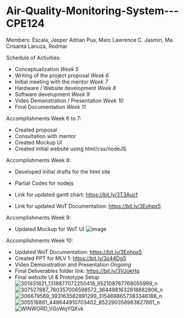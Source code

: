 # Air-Quality-Monitoring-System---CPE124

Members:
Escala, Jasper Adrian
Pua, Marc Lawrence C.
Jasmin, Ma. Crisanta
Lanuza, Rodmar

Schedule of Activities:

 - Conceptualization *Week 5*
 - Writing of the project proposal *Week 6*
 - Initial meeting with the mentor *Week 7*
 - Hardware / Website development *Week 8*
 - Software development *Week 9*
 - Video Demonstration / Presentation *Week 10*
 - Final Documentation *Week 11*

Accomplishments Week 6 to 7:
- Created proposal
- Consultation with mentor
- Created Mockup UI
- Created initial website using html/css/nodeJS

Accomplishments Week 8:
- Developed initial drafts for the html site
- Partial Codes for nodejs

- Link for updated gantt chart: https://bit.ly/3T3Aucf
- Link for updated WoT Documentation: https://bit.ly/3Eohpx5

Accomplishments Week 9:
- Updated Mockup for WoT UI
![image](https://user-images.githubusercontent.com/114989767/194764194-421deead-af48-4811-8691-ac8393619c98.png)

Accomplishments Week 10:
- Updated WoT Documentation: https://bit.ly/3Eohpx5
- Created PPT for MLV 1: https://bit.ly/3s44Dg5
- Video Demonstration and Presentation *Ongoing*
- Final Deliverables folder link: https://bit.ly/3VJokHq
- Final website UI & Prototype Setup
![301931821_1318877072250418_952108767768055989_n](https://user-images.githubusercontent.com/114989767/196605092-6a72e998-b6de-4ec3-9e91-4f7699b9a722.png)
![307527887_780357006598572_3644981632818882806_n](https://user-images.githubusercontent.com/114989767/196605098-eba89f59-6d52-4532-9d99-70d2e62ee135.png)
![306679569_393163582891299_3154698657383346188_n](https://user-images.githubusercontent.com/114989767/196605111-6522e46b-1150-4b3f-b2b6-1abf1841191f.png)
![305516881_448644910703402_852290358983827861_n](https://user-images.githubusercontent.com/114989767/196605117-054c4061-2a91-4ee1-970a-d66a6101ae9d.png)
![WINWORD_VGoWqYQXvk](https://user-images.githubusercontent.com/114989767/196605404-28feb639-0563-44d7-852a-258dfeb4a672.png)



